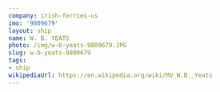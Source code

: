 ```yaml
---
company: irish-ferries-us
imo: '9809679'
layout: ship
name: W. B. YEATS
photo: /img/w-b-yeats-9809679.JPG
slug: w-b-yeats-9809679
tags:
- ship
wikipediaUrl: https://en.wikipedia.org/wiki/MV_W.B._Yeats
---
```

